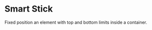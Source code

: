 Smart Stick
=================

Fixed position an element with top and bottom limits inside a container.
